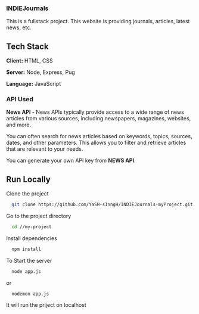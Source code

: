 
### INDIEJournals 

This is a fullstack project. This website is providing journals, articles, latest news, etc.








## Tech Stack

**Client:** HTML, CSS

**Server:** Node, Express, Pug

**Language:** JavaScript

### API Used

**News API** - News APIs typically provide access to a wide range of news articles from various sources, including newspapers, magazines, websites, and more.

You can often search for news articles based on keywords, topics, sources, dates, and other parameters. This allows you to filter and retrieve articles that are relevant to your needs.

You can generate your own API key from **NEWS API**.


## Run Locally

Clone the project

```bash
  git clone https://github.com/YaSH-sInngH/INDIEJournals-myProject.git
```

Go to the project directory

```bash
  cd //my-project
```

Install dependencies

```bash
  npm install
```

To Start the server

```bash
  node app.js
```
or 

```
  nodemon app.js
```

It will run the priject on localhost

